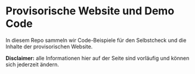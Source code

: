 # Provisorische Website und Demo Code

In diesem Repo sammeln wir Code-Beispiele für den Selbstcheck und die Inhalte der provisorischen Website.

__Disclaimer:__
alle Informationen hier auf der Seite sind vorläufig und können sich jederzeit ändern.
